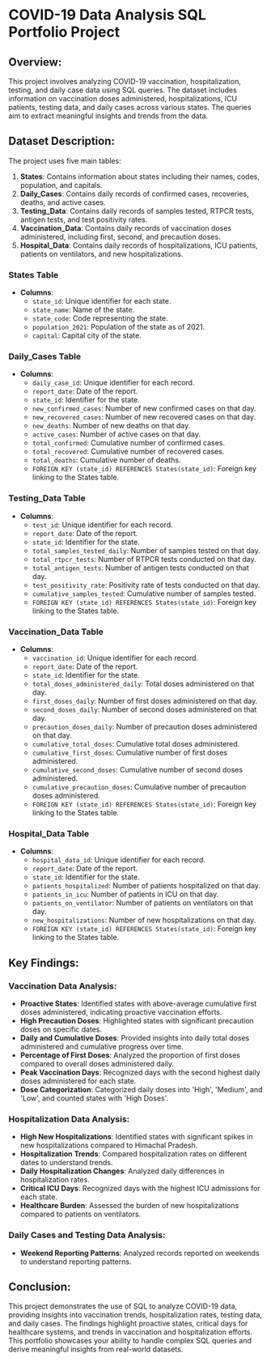 # COVID-19 Data Analysis SQL Portfolio Project

## Overview:
This project involves analyzing COVID-19 vaccination, hospitalization, testing, and daily case data using SQL queries. The dataset includes information on vaccination doses administered, hospitalizations, ICU patients, testing data, and daily cases across various states. The queries aim to extract meaningful insights and trends from the data.

## Dataset Description:
The project uses five main tables:

1. **States**: Contains information about states including their names, codes, population, and capitals.
2. **Daily_Cases**: Contains daily records of confirmed cases, recoveries, deaths, and active cases.
3. **Testing_Data**: Contains daily records of samples tested, RTPCR tests, antigen tests, and test positivity rates.
4. **Vaccination_Data**: Contains daily records of vaccination doses administered, including first, second, and precaution doses.
5. **Hospital_Data**: Contains daily records of hospitalizations, ICU patients, patients on ventilators, and new hospitalizations.

### States Table

- **Columns**:
  - `state_id`: Unique identifier for each state.
  - `state_name`: Name of the state.
  - `state_code`: Code representing the state.
  - `population_2021`: Population of the state as of 2021.
  - `capital`: Capital city of the state.

### Daily_Cases Table

- **Columns**:
  - `daily_case_id`: Unique identifier for each record.
  - `report_date`: Date of the report.
  - `state_id`: Identifier for the state.
  - `new_confirmed_cases`: Number of new confirmed cases on that day.
  - `new_recovered_cases`: Number of new recovered cases on that day.
  - `new_deaths`: Number of new deaths on that day.
  - `active_cases`: Number of active cases on that day.
  - `total_confirmed`: Cumulative number of confirmed cases.
  - `total_recovered`: Cumulative number of recovered cases.
  - `total_deaths`: Cumulative number of deaths.
  - `FOREIGN KEY (state_id) REFERENCES States(state_id)`: Foreign key linking to the States table.

### Testing_Data Table

- **Columns**:
  - `test_id`: Unique identifier for each record.
  - `report_date`: Date of the report.
  - `state_id`: Identifier for the state.
  - `total_samples_tested_daily`: Number of samples tested on that day.
  - `total_rtpcr_tests`: Number of RTPCR tests conducted on that day.
  - `total_antigen_tests`: Number of antigen tests conducted on that day.
  - `test_positivity_rate`: Positivity rate of tests conducted on that day.
  - `cumulative_samples_tested`: Cumulative number of samples tested.
  - `FOREIGN KEY (state_id) REFERENCES States(state_id)`: Foreign key linking to the States table.

### Vaccination_Data Table

- **Columns**:
  - `vaccination_id`: Unique identifier for each record.
  - `report_date`: Date of the report.
  - `state_id`: Identifier for the state.
  - `total_doses_administered_daily`: Total doses administered on that day.
  - `first_doses_daily`: Number of first doses administered on that day.
  - `second_doses_daily`: Number of second doses administered on that day.
  - `precaution_doses_daily`: Number of precaution doses administered on that day.
  - `cumulative_total_doses`: Cumulative total doses administered.
  - `cumulative_first_doses`: Cumulative number of first doses administered.
  - `cumulative_second_doses`: Cumulative number of second doses administered.
  - `cumulative_precaution_doses`: Cumulative number of precaution doses administered.
  - `FOREIGN KEY (state_id) REFERENCES States(state_id)`: Foreign key linking to the States table.

### Hospital_Data Table

- **Columns**:
  - `hospital_data_id`: Unique identifier for each record.
  - `report_date`: Date of the report.
  - `state_id`: Identifier for the state.
  - `patients_hospitalized`: Number of patients hospitalized on that day.
  - `patients_in_icu`: Number of patients in ICU on that day.
  - `patients_on_ventilator`: Number of patients on ventilators on that day.
  - `new_hospitalizations`: Number of new hospitalizations on that day.
  - `FOREIGN KEY (state_id) REFERENCES States(state_id)`: Foreign key linking to the States table.

## Key Findings:
### Vaccination Data Analysis:
- **Proactive States**: Identified states with above-average cumulative first doses administered, indicating proactive vaccination efforts.
- **High Precaution Doses**: Highlighted states with significant precaution doses on specific dates.
- **Daily and Cumulative Doses**: Provided insights into daily total doses administered and cumulative progress over time.
- **Percentage of First Doses**: Analyzed the proportion of first doses compared to overall doses administered daily.
- **Peak Vaccination Days**: Recognized days with the second highest daily doses administered for each state.
- **Dose Categorization**: Categorized daily doses into 'High', 'Medium', and 'Low', and counted states with 'High Doses'.

### Hospitalization Data Analysis:
- **High New Hospitalizations**: Identified states with significant spikes in new hospitalizations compared to Himachal Pradesh.
- **Hospitalization Trends**: Compared hospitalization rates on different dates to understand trends.
- **Daily Hospitalization Changes**: Analyzed daily differences in hospitalization rates.
- **Critical ICU Days**: Recognized days with the highest ICU admissions for each state.
- **Healthcare Burden**: Assessed the burden of new hospitalizations compared to patients on ventilators.

### Daily Cases and Testing Data Analysis:
- **Weekend Reporting Patterns**: Analyzed records reported on weekends to understand reporting patterns.

## Conclusion:
This project demonstrates the use of SQL to analyze COVID-19 data, providing insights into vaccination trends, hospitalization rates, testing data, and daily cases. The findings highlight proactive states, critical days for healthcare systems, and trends in vaccination and hospitalization efforts. This portfolio showcases your ability to handle complex SQL queries and derive meaningful insights from real-world datasets.

